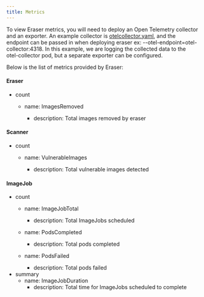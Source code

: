 ```yaml
---
title: Metrics
---
```


To view Eraser metrics, you will need to deploy an Open Telemetry collector and an exporter. An example collector is [otelcollector.yaml](../../test/e2e/test-data/otelcollector.yaml), and the endpoint can be passed in when deploying eraser ex: --otel-endpoint=otel-collector:4318. In this example, we are logging the collected data to the otel-collector pod, but a separate exporter can be configured.

Below is the list of metrics provided by Eraser:

#### Eraser
- count
	- name: ImagesRemoved

		- description: Total images removed by eraser

 #### Scanner
- count
	- name: VulnerableImages

		- description: Total vulnerable images detected
  
 #### ImageJob
 - count
	- name: ImageJobTotal
		- description: Total ImageJobs scheduled

	- name: PodsCompleted
		- description: Total pods completed
	-  name: PodsFailed
		- description: Total pods failed
- summary
	- name: ImageJobDuration
		- description: Total time for ImageJobs scheduled to complete
